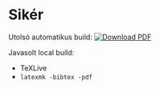 # Sikér

Utolsó automatikus build: [![Download PDF](https://img.shields.io/badge/Download-PDF-brightgreen "Download PDF")](https://gitlab.com/adamnagy90/siker/-/jobs/artifacts/main/raw/main.pdf?job=build)

Javasolt local build:
- TeXLive
- `latexmk -bibtex -pdf`
